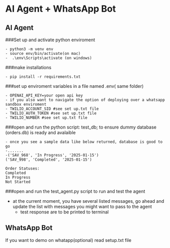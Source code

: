# AI Agent + WhatsApp Bot

## AI Agent
###Set up  and activate python enviroment
    
    - python3 -m venv env
    - source env/bin/activate(on mac)
    -  .\env\Scripts\activate (on windows)

###make installations
    
    - pip install -r requirements.txt

###set up enviroment variables in a file named .env( same folder)
    
    - OPENAI_API_KEY=your open api key
    - if you also want to navigate the option of deploying over a whatsapp sandbox enviroment
    - TWILIO_ACCOUNT_SID #see set up.txt file
    - TWILIO_AUTH_TOKEN #see set up.txt file
    - TWILIO_NUMBER #see set up.txt file

###open and run the python script: test_db; to ensure dummy database (orders.db) is ready and avalaible
    
    - once you see a sample data like below returned, database is good to go
    -.......
    -('SAV_968', 'In Progress', '2025-01-15')
    ('SAV_998', 'Completed', '2025-01-15')

    Order Statuses:
    Completed
    In Progress
    Not Started

###open and run the test_agent.py script to run and test the agent

-  at the current moment, you have several listed messages, go ahead and update the list with messages you might want to pass to the agent
    - test response are to be printed to terminal


## WhatsApp Bot
If you want to demo on whatapp(optional)
read setup.txt file
